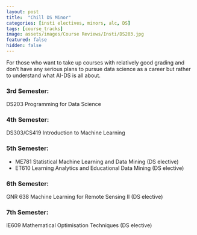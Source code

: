```yaml
---
layout: post
title:  "Chill DS Minor"
categories: [insti electives, minors, alc, DS]
tags: [course_tracks]
image: assets/images/Course Reviews/Insti/DS203.jpg
featured: false
hidden: false
---
```


For those who want to take up courses with relatively good grading and don’t have any serious
plans to pursue data science as a career but rather to understand what AI-DS is all about.

### 3rd Semester: 
DS203 Programming for Data Science

### 4th Semester: 
DS303/CS419 Introduction to Machine Learning

### 5th Semester: 
- ME781 Statistical Machine Learning and Data Mining (DS elective)
- ET610 Learning Analytics and Educational Data Mining (DS elective)

### 6th Semester:
GNR 638 Machine Learning for Remote Sensing II (DS elective)

### 7th Semester:
IE609 Mathematical Optimisation Techniques (DS elective)

